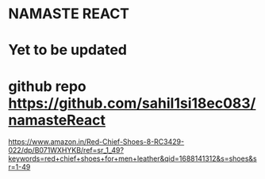 # NAMASTE REACT

# Yet to be updated

# github repo https://github.com/sahil1si18ec083/namasteReact
https://www.amazon.in/Red-Chief-Shoes-8-RC3429-022/dp/B071WXHYKB/ref=sr_1_49?keywords=red+chief+shoes+for+men+leather&qid=1688141312&s=shoes&sr=1-49
